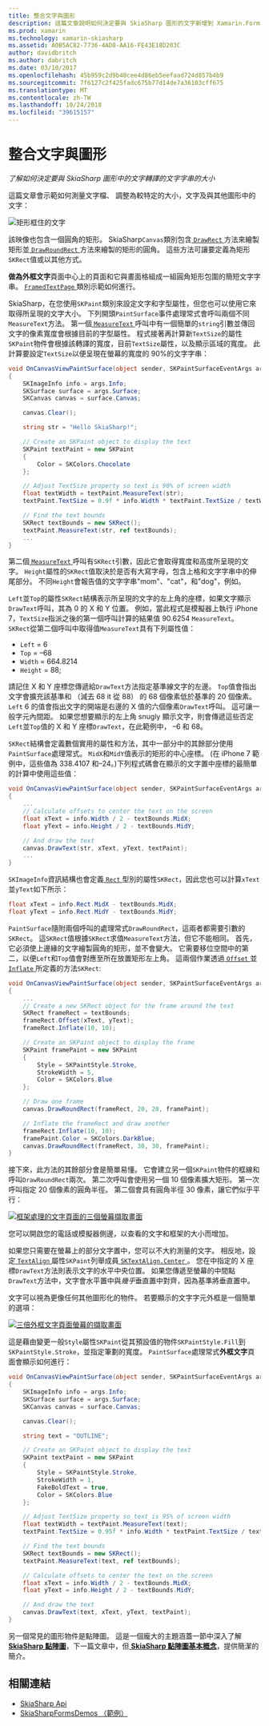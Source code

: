 ```yaml
---
title: 整合文字與圖形
description: 這篇文章說明如何決定要與 SkiaSharp 圖形的文字新增到 Xamarin.Forms 應用程式，呈現的文字字串的大小，並示範此範例程式碼。
ms.prod: xamarin
ms.technology: xamarin-skiasharp
ms.assetid: A0B5AC82-7736-4AD8-AA16-FE43E18D203C
author: davidbritch
ms.author: dabritch
ms.date: 03/10/2017
ms.openlocfilehash: 45b959c2d9b40cee4d86eb5eefaad724d857b4b9
ms.sourcegitcommit: 7f6127c2f425fadc675b77d14de7a36103cff675
ms.translationtype: MT
ms.contentlocale: zh-TW
ms.lasthandoff: 10/24/2018
ms.locfileid: "39615157"
---
```

# <a name="integrating-text-and-graphics"></a>整合文字與圖形

_了解如何決定要與 SkiaSharp 圖形中的文字轉譯的文字字串的大小_

這篇文章會示範如何測量文字檔、 調整為較特定的大小，文字及與其他圖形中的文字：

![](text-images/textandgraphicsexample.png "矩形框住的文字")

該映像也包含一個圓角的矩形。 SkiaSharp`Canvas`類別包含[ `DrawRect` ](xref:SkiaSharp.SKCanvas.DrawRect*)方法來繪製矩形並[ `DrawRoundRect` ](xref:SkiaSharp.SKCanvas.DrawRoundRect*)方法來繪製的矩形的圓角。 這些方法可讓要定義為矩形`SKRect`值或以其他方式。

**做為外框文字**頁面中心上的頁面和它與畫面格組成一組圓角矩形包圍的簡短文字字串。 [ `FramedTextPage` ](https://github.com/xamarin/xamarin-forms-samples/blob/master/SkiaSharpForms/Demos/Demos/SkiaSharpFormsDemos/Basics/FramedTextPage.cs)類別示範如何進行。

SkiaSharp，在您使用`SKPaint`類別來設定文字和字型屬性，但您也可以使用它來取得所呈現的文字大小。 下列開頭`PaintSurface`事件處理常式會呼叫兩個不同`MeasureText`方法。 第一個[ `MeasureText` ](xref:SkiaSharp.SKPaint.MeasureText(System.String))呼叫中有一個簡單的`string`引數並傳回文字的像素寬度會根據目前的字型屬性。 程式接著再計算新`TextSize`的屬性`SKPaint`物件會根據該轉譯的寬度，目前`TextSize`屬性，以及顯示區域的寬度。 此計算要設定`TextSize`以便呈現在螢幕的寬度的 90%的文字字串：

```csharp
void OnCanvasViewPaintSurface(object sender, SKPaintSurfaceEventArgs args)
{
    SKImageInfo info = args.Info;
    SKSurface surface = args.Surface;
    SKCanvas canvas = surface.Canvas;

    canvas.Clear();

    string str = "Hello SkiaSharp!";

    // Create an SKPaint object to display the text
    SKPaint textPaint = new SKPaint
    {
        Color = SKColors.Chocolate
    };

    // Adjust TextSize property so text is 90% of screen width
    float textWidth = textPaint.MeasureText(str);
    textPaint.TextSize = 0.9f * info.Width * textPaint.TextSize / textWidth;

    // Find the text bounds
    SKRect textBounds = new SKRect();
    textPaint.MeasureText(str, ref textBounds);
    ...
}
```

第二個[ `MeasureText` ](xref:SkiaSharp.SKPaint.MeasureText(System.String,SkiaSharp.SKRect@))呼叫有`SKRect`引數，因此它會取得寬度和高度所呈現的文字。 `Height`屬性的`SKRect`值取決於是否有大寫字母，包含上格和文字字串中的伸尾部分。 不同`Height`會報告值的文字字串"mom"、"cat"，和"dog"，例如。

`Left`並`Top`的屬性`SKRect`結構表示所呈現的文字的左上角的座標，如果文字顯示`DrawText`呼叫，其為 0 的 X 和 Y 位置。 例如，當此程式是模擬器上執行 iPhone 7，`TextSize`指派之後的第一個呼叫計算的結果值 90.6254 `MeasureText`。 `SKRect`從第二個呼叫中取得值`MeasureText`具有下列屬性值：

- `Left` = 6
- `Top` = &ndash;68
- `Width` = 664.8214
- `Height` = 88;

請記住 X 和 Y 座標您傳遞給`DrawText`方法指定基準線文字的左邊。 `Top`值會指出文字會擴充該基準和 （減去 68 it 從 88） 的 68 個像素低於基準的 20 個像素。 `Left` 6 的值會指出文字的開端是右邊的 X 值的六個像素`DrawText`呼叫。 這可讓一般字元內間距。 如果您想要顯示的左上角 snugly 顯示文字，則會傳遞這些否定`Left`並`Top`值的 X 和 Y 座標`DrawText`，在此範例中， &ndash;6 和 68。

`SKRect`結構會定義數個實用的屬性和方法，其中一部分中的其餘部分使用`PaintSurface`處理常式。 `MidX`和`MidY`值表示的矩形的中心座標。 (在 iPhone 7 範例中，這些值為 338.4107 和&ndash;24。)下列程式碼會在顯示的文字置中座標的最簡單的計算中使用這些值：

```csharp
void OnCanvasViewPaintSurface(object sender, SKPaintSurfaceEventArgs args)
{
    ...
    // Calculate offsets to center the text on the screen
    float xText = info.Width / 2 - textBounds.MidX;
    float yText = info.Height / 2 - textBounds.MidY;

    // And draw the text
    canvas.DrawText(str, xText, yText, textPaint);
    ...
}
```

`SKImageInfo`資訊結構也會定義[ `Rect` ](xref:SkiaSharp.SKImageInfo.Rect)型別的屬性`SKRect`，因此您也可以計算`xText`並`yText`如下所示：

```csharp
float xText = info.Rect.MidX - textBounds.MidX;
float yText = info.Rect.MidY - textBounds.MidY;
```

`PaintSurface`隨附兩個呼叫的處理常式`DrawRoundRect`，這兩者都需要引數的`SKRect`。 這`SKRect`值根據`SKRect`求值`MeasureText`方法，但它不能相同。 首先，它必須使上邊緣的文字繪製圓角的矩形，並不會變大。 它需要移位空間中的第二，以便`Left`和`Top`值會對應至所在放置矩形左上角。 這兩個作業透過[ `Offset` ](xref:SkiaSharp.SKRect.Offset*)並[ `Inflate` ](xref:SkiaSharp.SKRect.Inflate*)所定義的方法`SKRect`:

```csharp
void OnCanvasViewPaintSurface(object sender, SKPaintSurfaceEventArgs args)
{
    ...
    // Create a new SKRect object for the frame around the text
    SKRect frameRect = textBounds;
    frameRect.Offset(xText, yText);
    frameRect.Inflate(10, 10);

    // Create an SKPaint object to display the frame
    SKPaint framePaint = new SKPaint
    {
        Style = SKPaintStyle.Stroke,
        StrokeWidth = 5,
        Color = SKColors.Blue
    };

    // Draw one frame
    canvas.DrawRoundRect(frameRect, 20, 20, framePaint);

    // Inflate the frameRect and draw another
    frameRect.Inflate(10, 10);
    framePaint.Color = SKColors.DarkBlue;
    canvas.DrawRoundRect(frameRect, 30, 30, framePaint);
}
```

接下來，此方法的其餘部分會是簡單易懂。 它會建立另一個`SKPaint`物件的框線和呼叫`DrawRoundRect`兩次。 第二次呼叫會使用另一個 10 個像素擴大矩形。 第一次呼叫指定 20 個像素的圓角半徑。 第二個會具有圓角半徑 30 像素，讓它們似乎平行：

 [![](text-images/framedtext-small.png "框架處理的文字頁面的三個螢幕擷取畫面")](text-images/framedtext-large.png#lightbox "框住的文字頁面的三個螢幕擷取畫面")

您可以開啟您的電話或模擬器側邊，以查看的文字和框架的大小而增加。

如果您只需要在螢幕上的部分文字置中，您可以不大約測量的文字。 相反地，設定[ `TextAlign` ](xref:SkiaSharp.SKPaint.TextAlign)屬性`SKPaint`列舉成員[ `SKTextAlign.Center` ](xref:SkiaSharp.SKTextAlign)。 您在中指定的 X 座標`DrawText`方法則表示文字的水平中央位置。 如果您傳遞至螢幕的中間點`DrawText`方法中，文字會水平置中與*幾乎*垂直置中對齊，因為基準將垂直置中。

文字可以視為更像任何其他圖形化的物件。 若要顯示的文字字元外框是一個簡單的選項：

[![](text-images/outlinedtext-small.png "三倍外框文字頁面螢幕的擷取畫面")](text-images/outlinedtext-large.png#lightbox "Triple screenshot of the Outlined Text page")

這是藉由變更一般`Style`屬性`SKPaint`從其預設值的物件`SKPaintStyle.Fill`到`SKPaintStyle.Stroke`，並指定筆劃的寬度。 `PaintSurface`處理常式**外框文字**頁面會顯示如何進行：

```csharp
void OnCanvasViewPaintSurface(object sender, SKPaintSurfaceEventArgs args)
{
    SKImageInfo info = args.Info;
    SKSurface surface = args.Surface;
    SKCanvas canvas = surface.Canvas;

    canvas.Clear();

    string text = "OUTLINE";

    // Create an SKPaint object to display the text
    SKPaint textPaint = new SKPaint
    {
        Style = SKPaintStyle.Stroke,
        StrokeWidth = 1,
        FakeBoldText = true,
        Color = SKColors.Blue
    };

    // Adjust TextSize property so text is 95% of screen width
    float textWidth = textPaint.MeasureText(text);
    textPaint.TextSize = 0.95f * info.Width * textPaint.TextSize / textWidth;

    // Find the text bounds
    SKRect textBounds = new SKRect();
    textPaint.MeasureText(text, ref textBounds);

    // Calculate offsets to center the text on the screen
    float xText = info.Width / 2 - textBounds.MidX;
    float yText = info.Height / 2 - textBounds.MidY;

    // And draw the text
    canvas.DrawText(text, xText, yText, textPaint);
}
```

另一個常見的圖形物件是點陣圖。 這是一個龐大的主題涵蓋一節中深入了解[ **SkiaSharp 點陣圖**](../bitmaps/index.md)，下一篇文章中，但[ **SkiaSharp 點陣圖基本概念**](bitmaps.md)，提供簡潔的簡介。

## <a name="related-links"></a>相關連結

- [SkiaSharp Api](https://docs.microsoft.com/dotnet/api/skiasharp)
- [SkiaSharpFormsDemos （範例）](https://developer.xamarin.com/samples/xamarin-forms/SkiaSharpForms/Demos/)

